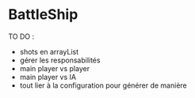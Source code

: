 # BattleShip

TO DO :
- shots en arrayList
- gérer les responsabilités
- main player vs player
- main player vs IA
- tout lier à la configuration pour générer de manière 
